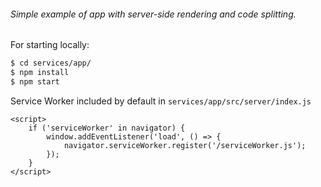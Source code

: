 
###### Simple example of app with server-side rendering and code splitting.

For starting locally:
```bash
$ cd services/app/
$ npm install
$ npm start
```

Service Worker included by default in `services/app/src/server/index.js`
```
<script>
    if ('serviceWorker' in navigator) {
        window.addEventListener('load', () => {
            navigator.serviceWorker.register('/serviceWorker.js');
        });
    }
</script>
```

